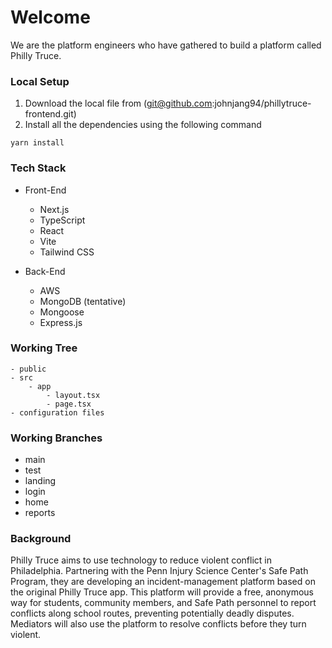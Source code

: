 # Welcome

We are the platform engineers who have gathered to build a platform called Philly Truce.

### Local Setup

1. Download the local file from (git@github.com:johnjang94/phillytruce-frontend.git)
2. Install all the dependencies using the following command

```
yarn install
```

### Tech Stack

- Front-End

  - Next.js
  - TypeScript
  - React
  - Vite
  - Tailwind CSS

- Back-End
  - AWS
  - MongoDB (tentative)
  - Mongoose
  - Express.js

### Working Tree

```
- public
- src
    - app
        - layout.tsx
        - page.tsx
- configuration files
```

### Working Branches

- main
- test
- landing
- login
- home
- reports

### Background

Philly Truce aims to use technology to reduce violent conflict in Philadelphia. Partnering with the Penn Injury Science Center's Safe Path Program, they are developing an incident-management platform based on the original Philly Truce app. This platform will provide a free, anonymous way for students, community members, and Safe Path personnel to report conflicts along school routes, preventing potentially deadly disputes. Mediators will also use the platform to resolve conflicts before they turn violent.
